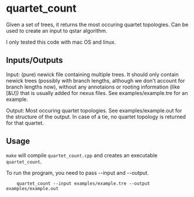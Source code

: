 # quartet_count

Given a set of trees, it returns the most occuring quartet topologies. Can be used to create an input to qstar algorithm.

I only tested this code with mac OS and linux.

## Inputs/Outputs
Input: (pure) newick file containing multiple trees. It should only contain newick trees (possibly with branch lengths, although we don't account for branch lengths now), without any annotaions or rooting information (like [\&U]) that is usually added for nexus files. See examples/example.tre for an example.

Output: Most occuring quartet topologies. See examples/example.out for the structure of the output. In case of a tie, no quartet topology is returned for that quartet.


## Usage

`make` will compile `quartet_count.cpp` and creates an executable `quartet_count`.

To run the program, you need to pass --input and --output.
```
    quartet_count --input examples/example.tre --output examples/example.out
```
